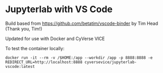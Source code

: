 # Jupyterlab with VS Code
Build based from https://github.com/betatim/vscode-binder by Tim Head (Thank you, Tim!)

Updated for use with Docker and CyVerse VICE

To test the container locally:

```
docker run -it --rm -v /$HOME:/app --workdir /app -p 8888:8888 -e REDIRECT_URL=http://localhost:8888 cyversevice/jupyterlab-vscode:latest
```
